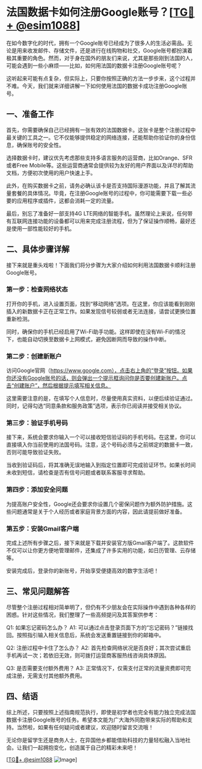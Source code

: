 # 法国数据卡如何注册Google账号？[[TG💪+ @esim1088](https://t.me/s/esim1088)]

在如今数字化的时代，拥有一个Google账号已经成为了很多人的生活必需品。无论是用来收发邮件、存储文件，还是进行在线购物和社交，Google账号都扮演着极其重要的角色。然而，对于身在国外的朋友们来说，尤其是那些刚到法国的人，可能会遇到一些小麻烦——比如，如何用法国的数据卡注册Google账号呢？

这听起来可能有点复杂，但实际上，只要你按照正确的方法一步步来，这个过程并不难。今天，我们就来详细讲解一下如何使用法国的数据卡成功注册Google账号。

## 一、准备工作

首先，你需要确保自己已经拥有一张有效的法国数据卡。这张卡是整个注册过程中最关键的工具之一。它不仅能够提供稳定的网络连接，还能帮助你验证你的身份信息，确保账号的安全性。

选择数据卡时，建议优先考虑那些支持多语言服务的运营商，比如Orange、SFR或者Free Mobile等。这些运营商通常会提供较为友好的用户界面以及详尽的帮助文档，方便初次使用的用户快速上手。

此外，在购买数据卡之前，请务必确认该卡是否支持国际漫游功能，并且了解其流量套餐的具体情况。毕竟，在注册Google账号的过程中，你可能需要下载一些必要的应用程序或插件，这都会消耗一定的流量。

最后，别忘了准备好一部支持4G LTE网络的智能手机。虽然理论上来说，任何带有互联网连接功能的设备都可以用来完成注册流程，但为了保证操作顺畅，最好还是使用一部性能较好的手机。

## 二、具体步骤详解

接下来就是重头戏啦！下面我们将分步骤为大家介绍如何利用法国数据卡顺利注册Google账号。

### 第一步：检查网络状态

打开你的手机，进入设置页面，找到“移动网络”选项。在这里，你应该能看到刚刚插入的新数据卡正在正常工作。如果发现信号较弱或者无法连接，请尝试更换位置重新检测。

同时，确保你的手机已经启用了Wi-Fi助手功能。这样即使在没有Wi-Fi的情况下，也能自动切换至数据卡上网模式，避免因断网而导致的操作中断。

### 第二步：创建新账户

访问Google官网（https://www.google.com），点击右上角的“登录”按钮。如果你还没有Google账号的话，则会弹出一个提示框询问你是否要创建新账户。点击“创建账户”，然后根据提示填写相关信息。

这里需要注意的是，在填写个人信息时，尽量使用真实资料，以便后续验证通过。同时，记得勾选“同意条款和服务政策”选项，表示你已阅读并接受相关协议。

### 第三步：验证手机号码

接下来，系统会要求你输入一个可以接收短信验证码的手机号码。在这里，你可以直接填入你当前使用的法国号码。注意，这个号码必须与之前绑定的数据卡一致，否则可能导致验证失败。

当收到验证码后，将其准确无误地输入到指定位置即可完成验证环节。如果长时间未收到短信，请检查是否有信号问题或者联系客服寻求帮助。

### 第四步：添加安全问题

为提高账户安全性，Google还会要求你设置几个密保问题作为额外防护措施。这些问题通常是关于个人经历或者家庭背景方面的内容，因此请提前做好准备。

### 第五步：安装Gmail客户端

完成上述所有步骤之后，接下来就是下载并安装官方版Gmail客户端了。这款软件不仅可以让你更方便地管理邮件，还集成了许多实用的功能，如日历管理、云存储等。

安装完成后，登录你的新账号，开始享受便捷高效的数字生活吧！

## 三、常见问题解答

尽管整个注册过程相对简单明了，但仍有不少朋友会在实际操作中遇到各种各样的困惑。针对这些情况，我们整理了一些高频提问及其答案供参考：

Q1: 如果忘记密码怎么办？
A1: 可以通过点击登录页面下方的“忘记密码？”链接找回。按照指引输入相关信息后，系统会发送重置链接到你的邮箱中。

Q2: 注册过程中卡住了怎么办？
A2: 首先检查网络状况是否良好；其次尝试重启手机再试一次；若依旧无效，则可拨打运营商客服热线咨询具体原因。

Q3: 是否需要支付额外费用？
A3: 正常情况下，仅需支付正常的流量资费即可完成注册，无需支付其他额外费用。

## 四、结语

综上所述，只要按照上述指南规范执行，即使是初学者也完全有能力独立完成法国数据卡注册Google账号的任务。希望本文能为广大海外同胞带来实际的帮助和支持。当然啦，如果有任何疑问或者建议，欢迎随时留言交流哦！

无论你是留学生还是商务人士，在异国他乡都能借助科技的力量轻松融入当地社会。让我们一起拥抱变化，创造属于自己的精彩未来吧！

[[TG💪+ @esim1088](https://t.me/s/esim1088) ![Image](https://i.postimg.cc/4NQfJmqS/Snipaste-2025-05-13-00-14-12.png)]